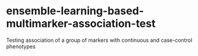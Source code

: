 # ensemble-learning-based-multimarker-association-test
Testing association of a group of markers with continuous and case-control phenotypes
